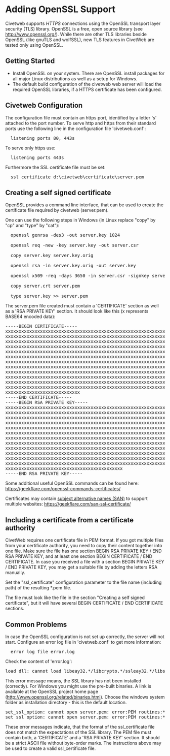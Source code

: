 Adding OpenSSL Support
=====

Civetweb supports *HTTPS* connections using the OpenSSL transport layer
security (TLS) library. OpenSSL is a free, open source library (see
http://www.openssl.org/). While there are other TLS libraries beside OpenSSL (like gnuTLS and wolfSSL), new TLS features in CivetWeb are tested only using OpenSSL.


Getting Started
----

- Install OpenSSL on your system. There are OpenSSL install packages for all
  major Linux distributions as well as a setup for Windows.
- The default build configuration of the civetweb web server will load the
  required OpenSSL libraries, if a HTTPS certificate has been configured.


Civetweb Configuration
----

The configuration file must contain an https port, identified by a letter 's'
attached to the port number.
To serve http and https from their standard ports use the following line in
the configuration file 'civetweb.conf':
<pre>
  listening_ports 80, 443s
</pre>
To serve only https use:
<pre>
  listening_ports 443s
</pre>

Furthermore the SSL certificate file must be set:
<pre>
  ssl_certificate d:\civetweb\certificate\server.pem
</pre>


Creating a self signed certificate
----

OpenSSL provides a command line interface, that can be used to create the
certificate file required by civetweb (server.pem).

One can use the following steps in Windows (in Linux replace "copy" by "cp"
and "type" by "cat"):

<pre>
  openssl genrsa -des3 -out server.key 1024

  openssl req -new -key server.key -out server.csr

  copy server.key server.key.orig

  openssl rsa -in server.key.orig -out server.key

  openssl x509 -req -days 3650 -in server.csr -signkey server.key -out server.crt

  copy server.crt server.pem

  type server.key >> server.pem
</pre>

The server.pem file created must contain a 'CERTIFICATE' section as well as a
'RSA PRIVATE KEY' section. It should look like this (x represents BASE64
encoded data):

<pre>
-----BEGIN CERTIFICATE-----
xxxxxxxxxxxxxxxxxxxxxxxxxxxxxxxxxxxxxxxxxxxxxxxxxxxxxxxxxxxxxxxx
xxxxxxxxxxxxxxxxxxxxxxxxxxxxxxxxxxxxxxxxxxxxxxxxxxxxxxxxxxxxxxxx
xxxxxxxxxxxxxxxxxxxxxxxxxxxxxxxxxxxxxxxxxxxxxxxxxxxxxxxxxxxxxxxx
xxxxxxxxxxxxxxxxxxxxxxxxxxxxxxxxxxxxxxxxxxxxxxxxxxxxxxxxxxxxxxxx
xxxxxxxxxxxxxxxxxxxxxxxxxxxxxxxxxxxxxxxxxxxxxxxxxxxxxxxxxxxxxxxx
xxxxxxxxxxxxxxxxxxxxxxxxxxxxxxxxxxxxxxxxxxxxxxxxxxxxxxxxxxxxxxxx
xxxxxxxxxxxxxxxxxxxxxxxxxxxxxxxxxxxxxxxxxxxxxxxxxxxxxxxxxxxxxxxx
xxxxxxxxxxxxxxxxxxxxxxxxxxxxxxxxxxxxxxxxxxxxxxxxxxxxxxxxxxxxxxxx
xxxxxxxxxxxxxxxxxxxxxxxxxxxxxxxxxxxxxxxxxxxxxxxxxxxxxxxxxxxxxxxx
xxxxxxxxxxxxxxxxxxxxxxxxxxxxxxxxxxxxxxxxxxxxxxxxxxxxxxxxxxxxxxxx
xxxxxxxxxxxxxxxxxxxxxxxxxxxxxxxxxxxxxxxxxxxxxxxxxxxxxxxxxxxxxxxx
xxxxxxxxxxxxxxxxxxxxxxxxxxxxxxxxxxxxxxxxxxxxxxxxxxxxxxxxxxxxxxxx
xxxxxxxxxxxxxxxxxxxxxxxxxxxx
-----END CERTIFICATE-----
-----BEGIN RSA PRIVATE KEY-----
xxxxxxxxxxxxxxxxxxxxxxxxxxxxxxxxxxxxxxxxxxxxxxxxxxxxxxxxxxxxxxxx
xxxxxxxxxxxxxxxxxxxxxxxxxxxxxxxxxxxxxxxxxxxxxxxxxxxxxxxxxxxxxxxx
xxxxxxxxxxxxxxxxxxxxxxxxxxxxxxxxxxxxxxxxxxxxxxxxxxxxxxxxxxxxxxxx
xxxxxxxxxxxxxxxxxxxxxxxxxxxxxxxxxxxxxxxxxxxxxxxxxxxxxxxxxxxxxxxx
xxxxxxxxxxxxxxxxxxxxxxxxxxxxxxxxxxxxxxxxxxxxxxxxxxxxxxxxxxxxxxxx
xxxxxxxxxxxxxxxxxxxxxxxxxxxxxxxxxxxxxxxxxxxxxxxxxxxxxxxxxxxxxxxx
xxxxxxxxxxxxxxxxxxxxxxxxxxxxxxxxxxxxxxxxxxxxxxxxxxxxxxxxxxxxxxxx
xxxxxxxxxxxxxxxxxxxxxxxxxxxxxxxxxxxxxxxxxxxxxxxxxxxxxxxxxxxxxxxx
xxxxxxxxxxxxxxxxxxxxxxxxxxxxxxxxxxxxxxxxxxxxxxxxxxxxxxxxxxxxxxxx
xxxxxxxxxxxxxxxxxxxxxxxxxxxxxxxxxxxxxxxxxxxxxxxxxxxxxxxxxxxxxxxx
xxxxxxxxxxxxxxxxxxxxxxxxxxxxxxxxxxxxxxxxxxxxxxxxxxxxxxxxxxxxxxxx
xxxxxxxxxxxxxxxxxxxxxxxxxxxxxxxxxxxxxxxxxxxxxxxxxxxxxxxxxxxxxxxx
xxxxxxxxxxxxxxxxxxxxxxxxxxxxxxxxxxxxxxxxxxxx
-----END RSA PRIVATE KEY-----
</pre>

Some additional useful OpenSSL commands can be found here: https://geekflare.com/openssl-commands-certificates/

Certificates may contain [subject alternative names (SAN)](https://en.wikipedia.org/wiki/Subject_Alternative_Name) 
to support multiple websites: https://geekflare.com/san-ssl-certificate/


Including a certificate from a certificate authority
----

CivetWeb requires one certificate file in PEM format.
If you got multiple files from your certificate authority,
you need to copy their content together into one file.
Make sure the file has one section BEGIN RSA PRIVATE KEY /
END RSA PRIVATE KEY, and at least one section
BEGIN CERTIFICATE / END CERTIFICATE.
In case you received a file with a section
BEGIN PRIVATE KEY / END PRIVATE KEY,
you may get a suitable file by adding the letters RSA manually.

Set the "ssl_certificate" configuration parameter to the
file name (including path) of the resulting *.pem file.

The file must look like the file in the section
"Creating a self signed certificate", but it will have several
BEGIN CERTIFICATE / END CERTIFICATE sections.


Common Problems
----

In case the OpenSSL configuration is not set up correctly, the server will not
start. Configure an error log file in 'civetweb.conf' to get more information:
<pre>
  error_log_file error.log
</pre>

Check the content of 'error.log':

<pre>
load_dll: cannot load libeay32.*/libcrypto.*/ssleay32.*/libssl.*
</pre>
This error message means, the SSL library has not been installed (correctly).
For Windows you might use the pre-built binaries. A link is available at the
OpenSSL project home page (http://www.openssl.org/related/binaries.html).
Choose the windows system folder as installation directory - this is the
default location.

<pre>
set_ssl_option: cannot open server.pem: error:PEM routines:*:PEM_read_bio:no start line
set_ssl_option: cannot open server.pem: error:PEM routines:*:PEM_read_bio:bad end line
</pre>
These error messages indicate, that the format of the ssl_certificate file does
not match the expectations of the SSL library. The PEM file must contain both,
a 'CERTIFICATE' and a 'RSA PRIVATE KEY' section. It should be a strict ASCII
file without byte-order marks.
The instructions above may be used to create a valid ssl_certificate file.


